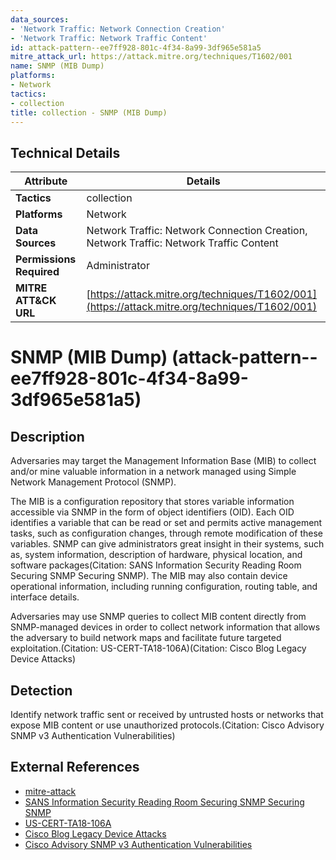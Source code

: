```yaml
---
data_sources:
- 'Network Traffic: Network Connection Creation'
- 'Network Traffic: Network Traffic Content'
id: attack-pattern--ee7ff928-801c-4f34-8a99-3df965e581a5
mitre_attack_url: https://attack.mitre.org/techniques/T1602/001
name: SNMP (MIB Dump)
platforms:
- Network
tactics:
- collection
title: collection - SNMP (MIB Dump)
---
```


## Technical Details

| Attribute | Details |
|-----------|----------|
| **Tactics** | collection |
| **Platforms** | Network |
| **Data Sources** | Network Traffic: Network Connection Creation, Network Traffic: Network Traffic Content |
| **Permissions Required** | Administrator |
| **MITRE ATT&CK URL** | [https://attack.mitre.org/techniques/T1602/001](https://attack.mitre.org/techniques/T1602/001) |

# SNMP (MIB Dump) (attack-pattern--ee7ff928-801c-4f34-8a99-3df965e581a5)

## Description
Adversaries may target the Management Information Base (MIB) to collect and/or mine valuable information in a network managed using Simple Network Management Protocol (SNMP).

The MIB is a configuration repository that stores variable information accessible via SNMP in the form of object identifiers (OID). Each OID identifies a variable that can be read or set and permits active management tasks, such as configuration changes, through remote modification of these variables. SNMP can give administrators great insight in their systems, such as, system information, description of hardware, physical location, and software packages(Citation: SANS Information Security Reading Room Securing SNMP Securing SNMP). The MIB may also contain device operational information, including running configuration, routing table, and interface details.

Adversaries may use SNMP queries to collect MIB content directly from SNMP-managed devices in order to collect network information that allows the adversary to build network maps and facilitate future targeted exploitation.(Citation: US-CERT-TA18-106A)(Citation: Cisco Blog Legacy Device Attacks) 

## Detection
Identify network traffic sent or received by untrusted hosts or networks that expose MIB content or use unauthorized protocols.(Citation: Cisco Advisory SNMP v3 Authentication Vulnerabilities)

## External References
- [mitre-attack](https://attack.mitre.org/techniques/T1602/001)
- [SANS Information Security Reading Room Securing SNMP Securing SNMP](https://www.sans.org/reading-room/whitepapers/networkdevs/securing-snmp-net-snmp-snmpv3-1051)
- [US-CERT-TA18-106A](https://www.us-cert.gov/ncas/alerts/TA18-106A)
- [Cisco Blog Legacy Device Attacks](https://community.cisco.com/t5/security-blogs/attackers-continue-to-target-legacy-devices/ba-p/4169954)
- [Cisco Advisory SNMP v3 Authentication Vulnerabilities](https://tools.cisco.com/security/center/content/CiscoAppliedMitigationBulletin/cisco-amb-20080610-SNMPv3)
